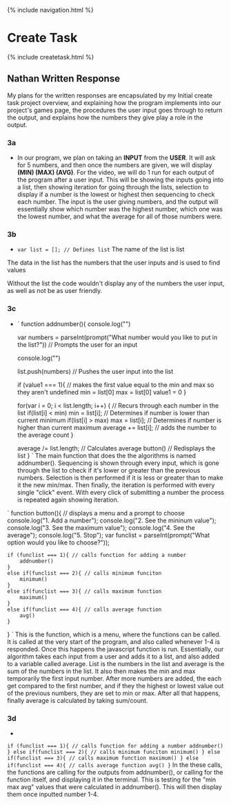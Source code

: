 {% include navigation.html %}

# Create Task

{% include createtask.html %}

## Nathan Written Response
My plans for the written responses are encapsulated by my Initial create task project overview, and explaining how the program implements into our project's games page, the procedures the user input goes through to return the output, and explains how the numbers they give play a role in the output.

### 3a
- In our program, we plan on taking an **INPUT** from the **USER**. It will ask for 5 numbers, and then once the numbers are given, we will display **(MIN) (MAX) (AVG)**. For the video, we will do 1 run for each output of the program after a user input. This will be showing the inputs going into a list, then showing iteration for going through the lists, selection to display if a number is the lowest or highest then sequencing to check each number. The input is the user giving numbers, and the output will essentially show which number was the highest number, which one was the lowest number, and what the average for all of those numbers were.

### 3b
- `
var list = []; // Defines list
`
The name of the list is list

The data in the list has the numbers that the user inputs and is used to find values

Without the list the code wouldn't display any of the numbers the user input, as well as not be as user friendly.

### 3c
- `
function addnumber(){
    console.log("")

    var numbers = parseInt(prompt("What number would you like to put in the list?")) // Prompts the user for an input

    console.log("")

    list.push(numbers) // Pushes the user input into the list

    if (value1 === 1){ // makes the first value equal to the min and max so they aren't undefined
      min = list[0]
      max = list[0]
      value1 = 0
    }
    
    for(var i = 0; i < list.length; i++) { // Recurs through each number in the list
        if(list[i] < min) min = list[i]; // Determines if number is lower than current minimum
        if(list[i] > max) max = list[i]; // Determines if number is higher than current maximum
        average += list[i]; // adds the number to the average count
    }

    average /= list.length; // Calculates average
    button() // Redisplays the list
}
`
The main function that does the the algorithms is named addnumber(). Sequencing is shown through every input, which is gone through the list to check if it's lower or greater than the previous numbers. Selection is then performed if it is less or greater than to make it the new min/max. Then finally, the iteration is performed with every single "click" event. With every click of submitting a number the process is repeated again showing iteration.

`
function button(){ // displays a menu and a prompt to choose
    console.log("1. Add a number");
    console.log("2. See the mininum value");
    console.log("3. See the maximum value");
    console.log("4. See the average");
    console.log("5. Stop");
    var funclist = parseInt(prompt("What option would you like to choose?"));

    if (funclist === 1){ // calls function for adding a number
        addnumber()
    }
    else if(funclist === 2){ // calls minimum funciton
        minimum()
    }
    else if(funclist === 3){ // calls maximum function
        maximum()
    }
    else if(funclist === 4){ // calls average function
        avg()
    }
}
`
This is the function, which is a menu, where the functions can be called. It is called at the very start of the program, and also called whenever 1-4 is responded. Once this happens the javascript function is run. Essentially, our algorithm takes each input from a user and adds it to a list, and also added to a variable called average. List is the numbers in the list and average is the sum of the numbers in the list. It also then makes the min and max temporarily the first input number. After more numbers are added, the each get compared to the first number, and if they the highest or lowest value out of the previous numbers, they are set to min or max. After all that happens, finally average is calculated by taking sum/count.

### 3d
- 
`
if (funclist === 1){ // calls function for adding a number
        addnumber()
    }
    else if(funclist === 2){ // calls minimum funciton
        minimum()
    }
    else if(funclist === 3){ // calls maximum function
        maximum()
    }
    else if(funclist === 4){ // calls average function
        avg()
    }
`
In the these calls, the functions are calling for the outputs from addnumber(), or calling for the function itself, and displaying it in the terminal. This is testing for the "min max avg" values that were calculated in addnumber(). This will then display them once inputted number 1-4.
